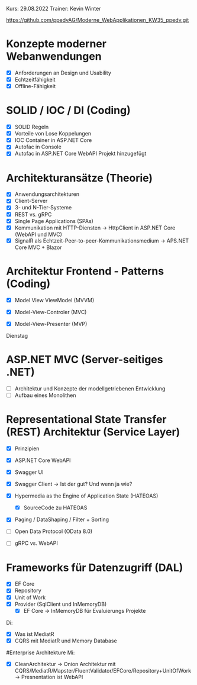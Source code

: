 Kurs: 29.08.2022
Trainer: Kevin Winter


https://github.com/ppedvAG/Moderne_WebApplikationen_KW35_ppedv.git


# Konzepte moderner Webanwendungen

- [x] Anforderungen an Design und Usability
- [x] Echtzeitfähigkeit
- [x] Offline-Fähigkeit

# SOLID / IOC / DI (Coding)
- [x] SOLID Regeln 
- [x] Vorteile von Lose Koppelungen 
- [x] IOC Container in ASP.NET Core 
- [x] Autofac in Console
- [x] Autofac in ASP.NET Core WebAPI Projekt hinzugefügt 

# Architekturansätze (Theorie)
- [x] Anwendungsarchitekturen
- [x] Client-Server
- [x] 3- und N-Tier-Systeme
- [x] REST vs. gRPC
- [x] Single Page Applications (SPAs)
- [x] Kommunikation mit HTTP-Diensten -> HttpClient in ASP.NET Core (WebAPI und MVC)
- [x] SignalR als Echtzeit-Peer-to-peer-Kommunikationsmedium -> APS.NET Core MVC + Blazor 

# Architektur Frontend - Patterns (Coding)
- [x] Model View ViewModel (MVVM)
- [x] Model-View-Controler (MVC)
- [x] Model-View-Presenter (MVP)


Dienstag 
# ASP.NET MVC (Server-seitiges .NET)
- [ ] Architektur und Konzepte der modellgetriebenen Entwicklung
- [ ] Aufbau eines Monolithen

# Representational State Transfer (REST) Architektur (Service Layer) 
- [x] Prinzipien
- [x] ASP.NET Core WebAPI
- [x] Swagger UI 
- [x] Swagger Client -> Ist der gut? Und wenn ja wie?

- [x] Hypermedia as the Engine of Application State (HATEOAS)
    - [x] SourceCode zu HATEOAS

- [x] Paging / DataShaping / Filter + Sorting


- [ ] Open Data Protocol (OData 8.0)
- [ ] gRPC vs. WebAPI 

# Frameworks für Datenzugriff (DAL)
- [x] EF Core
- [x] Repository
- [x] Unit of Work
- [x] Provider (SqlClient und InMemoryDB)
    - [x] EF Core -> InMemoryDB für Evaluierungs Projekte 

Di:
- [x] Was ist MediatR 
- [x] CQRS mit MediatR und Memory Database

#Enterprise Architekture
Mi: 
- [x] CleanArchitektur -> Onion Architektur mit CQRS/MediatR/Mapster/FluentValidator/EFCore/Repository+UnitOfWork -> Presnentation ist WebAPI 

